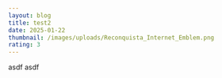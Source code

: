 ```yaml
---
layout: blog
title: test2
date: 2025-01-22
thumbnail: /images/uploads/Reconquista_Internet_Emblem.png
rating: 3
---
```

asdf asdf